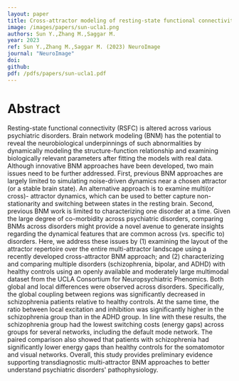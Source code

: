 ```yaml
---
layout: paper
title: Cross-attractor modeling of resting-state functional connectivity in psychiatric disorders
image: /images/papers/sun-ucla1.png
authors: Sun Y.,Zhang M.,Saggar M.
year: 2023
ref: Sun Y.,Zhang M.,Saggar M. (2023) NeuroImage
journal: "NeuroImage"
doi: 
github:
pdf: /pdfs/papers/sun-ucla1.pdf
---
```


# Abstract
Resting-state functional connectivity (RSFC) is altered across various psychiatric disorders. Brain network modeling (BNM) has the potential to reveal the neurobiological underpinnings of such abnormalities by dynamically modeling the structure-function relationship and examining biologically relevant parameters after fitting the models with real data. Although innovative BNM approaches have been developed, two main issues need to be further addressed. First, previous BNM approaches are largely limited to simulating noise-driven dynamics near a chosen attractor (or a stable brain state). An alternative approach is to examine multi(or cross)- attractor dynamics, which can be used to better capture non-stationarity and switching between states in the resting brain. Second, previous BNM work is limited to characterizing one disorder at a time. Given the large degree of co-morbidity across psychiatric disorders, comparing BNMs across disorders might provide a novel avenue to generate insights regarding the dynamical features that are common across (vs. specific to) disorders. Here, we address these issues by (1) examining the layout of the attractor repertoire over the entire multi-attractor landscape using a recently developed cross-attractor BNM approach; and (2) characterizing and comparing multiple disorders (schizophrenia, bipolar, and ADHD) with healthy controls using an openly available and moderately large multimodal dataset from the UCLA Consortium for Neuropsychiatric Phenomics. Both global and local differences were observed across disorders. Specifically, the global coupling between regions was significantly decreased in schizophrenia patients relative to healthy controls. At the same time, the ratio between local excitation and inhibition was significantly higher in the schizophrenia group than in the ADHD group. In line with these results, the schizophrenia group had the lowest switching costs (energy gaps) across groups for several networks, including the default mode network. The paired comparison also showed that patients with schizophrenia had significantly lower energy gaps than healthy controls for the somatomotor and visual networks. Overall, this study provides preliminary evidence supporting transdiagnostic multi-attractor BNM approaches to better understand psychiatric disorders' pathophysiology.